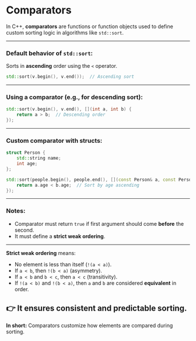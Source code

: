 # Comparators

In C++, **comparators** are functions or function objects used to define custom sorting logic in algorithms like `std::sort`.

---

### **Default behavior of `std::sort`:**

Sorts in **ascending** order using the `<` operator.

```cpp
std::sort(v.begin(), v.end());  // Ascending sort
```

---

### **Using a comparator (e.g., for descending sort):**

```cpp
std::sort(v.begin(), v.end(), [](int a, int b) {
    return a > b;  // Descending order
});
```

---

### **Custom comparator with structs:**

```cpp
struct Person {
    std::string name;
    int age;
};

std::sort(people.begin(), people.end(), [](const Person& a, const Person& b) {
    return a.age < b.age;  // Sort by age ascending
});
```

---

### Notes:

* Comparator must return `true` if first argument should come **before** the second.
* It must define a **strict weak ordering**.

---

**Strict weak ordering** means:

* No element is less than itself (`!(a < a)`).
* If `a < b`, then `!(b < a)` (asymmetry).
* If `a < b` and `b < c`, then `a < c` (transitivity).
* If `!(a < b)` and `!(b < a)`, then `a` and `b` are considered **equivalent** in order.

👉 It ensures consistent and predictable sorting.
---

**In short:** Comparators customize how elements are compared during sorting.
